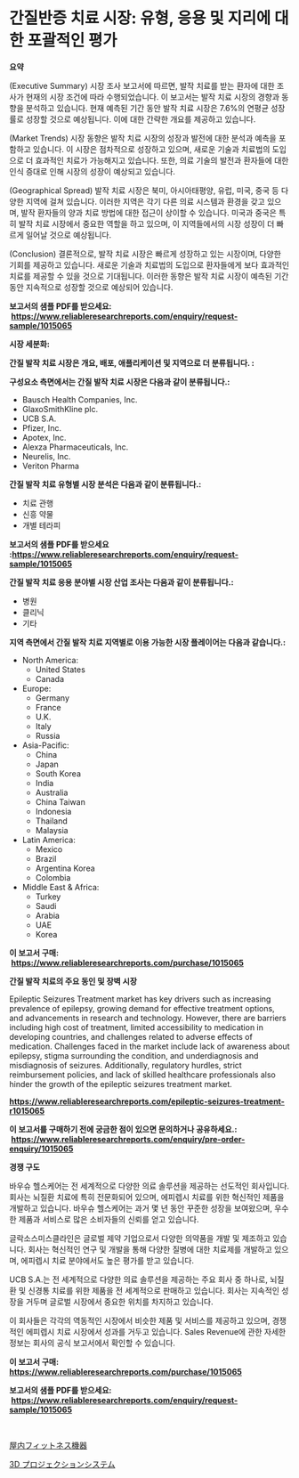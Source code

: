 <p><h1>간질반증 치료 시장: 유형, 응용 및 지리에 대한 포괄적인 평가</h1></p><p><strong>요약</strong></p>
<p><p>(Executive Summary) 시장 조사 보고서에 따르면, 발작 치료를 받는 환자에 대한 조사가 현재의 시장 조건에 따라 수행되었습니다. 이 보고서는 발작 치료 시장의 경향과 동향을 분석하고 있습니다. 현재 예측된 기간 동안 발작 치료 시장은 7.6%의 연평균 성장률로 성장할 것으로 예상됩니다. 이에 대한 간략한 개요를 제공하고 있습니다.</p><p>(Market Trends) 시장 동향은 발작 치료 시장의 성장과 발전에 대한 분석과 예측을 포함하고 있습니다. 이 시장은 점차적으로 성장하고 있으며, 새로운 기술과 치료법의 도입으로 더 효과적인 치료가 가능해지고 있습니다. 또한, 의료 기술의 발전과 환자들에 대한 인식 증대로 인해 시장의 성장이 예상되고 있습니다.</p><p>(Geographical Spread) 발작 치료 시장은 북미, 아시아태평양, 유럽, 미국, 중국 등 다양한 지역에 걸쳐 있습니다. 이러한 지역은 각기 다른 의료 시스템과 환경을 갖고 있으며, 발작 환자들의 양과 치료 방법에 대한 접근이 상이할 수 있습니다. 미국과 중국은 특히 발작 치료 시장에서 중요한 역할을 하고 있으며, 이 지역들에서의 시장 성장이 더 빠르게 일어날 것으로 예상됩니다.</p><p>(Conclusion) 결론적으로, 발작 치료 시장은 빠르게 성장하고 있는 시장이며, 다양한 기회를 제공하고 있습니다. 새로운 기술과 치료법의 도입으로 환자들에게 보다 효과적인 치료를 제공할 수 있을 것으로 기대됩니다. 이러한 동향은 발작 치료 시장이 예측된 기간 동안 지속적으로 성장할 것으로 예상되어 있습니다.</p></p>
<p><strong>보고서의 샘플 PDF를 받으세요: &nbsp;<a href="https://www.reliableresearchreports.com/enquiry/request-sample/1015065">https://www.reliableresearchreports.com/enquiry/request-sample/1015065</a></strong></p>
<p><strong>시장 세분화:</strong></p>
<p><strong> 간질 발작 치료 시장은 개요, 배포, 애플리케이션 및 지역으로 더 분류됩니다. :</strong></p>
<p><strong>구성요소 측면에서는 간질 발작 치료 시장은 다음과 같이 분류됩니다.:</strong></p>
<p><ul><li>Bausch Health Companies, Inc.</li><li>GlaxoSmithKline plc.</li><li>UCB S.A.</li><li>Pfizer, Inc.</li><li>Apotex, Inc.</li><li>Alexza Pharmaceuticals, Inc.</li><li>Neurelis, Inc.</li><li>Veriton Pharma</li></ul></p>
<p><strong> 간질 발작 치료 유형별 시장 분석은 다음과 같이 분류됩니다.:</strong></p>
<p><ul><li>치료 관행</li><li>신흥 약물</li><li>개별 테라피</li></ul></p>
<p><strong>보고서의 샘플 PDF를 받으세요 :<a href="https://www.reliableresearchreports.com/enquiry/request-sample/1015065">https://www.reliableresearchreports.com/enquiry/request-sample/1015065</a></strong></p>
<p><strong> 간질 발작 치료 응용 분야별 시장 산업 조사는 다음과 같이 분류됩니다.:</strong></p>
<p><ul><li>병원</li><li>클리닉</li><li>기타</li></ul></p>
<p><strong>지역 측면에서 간질 발작 치료 지역별로 이용 가능한 시장 플레이어는 다음과 같습니다.:</strong></p>
<p><ul>
    <li>
        North America:
        <ul>
            <li>United States</li>
            <li>Canada</li>
        </ul>
    </li>
    <li>
        Europe:
        <ul>
            <li>Germany</li>
            <li>France</li>
            <li>U.K.</li>
            <li>Italy</li>
            <li>Russia</li>
        </ul>
    </li>
    <li>
        Asia-Pacific:
        <ul>
            <li>China</li>
            <li>Japan</li>
            <li>South Korea</li>
            <li>India</li>
            <li>Australia</li>
            <li>China Taiwan</li>
            <li>Indonesia</li>
            <li>Thailand</li>
            <li>Malaysia</li>
        </ul>
    </li>
    <li>
        Latin America:
        <ul>
            <li>Mexico</li>
            <li>Brazil</li>
            <li>Argentina Korea</li>
            <li>Colombia</li>
        </ul>
    </li>
    <li>
        Middle East & Africa:
        <ul>
            <li>Turkey</li>
            <li>Saudi</li>
            <li>Arabia</li>
            <li>UAE</li>
            <li>Korea</li>
        </ul>
    </li>
    </ul></p>
<p><strong>이 보고서 구매: &nbsp;<a href="https://www.reliableresearchreports.com/purchase/1015065">https://www.reliableresearchreports.com/purchase/1015065</a></strong></p>
<p><strong>간질 발작 치료의 주요 동인 및 장벽 시장</strong></p>
<p><p>Epileptic Seizures Treatment market has key drivers such as increasing prevalence of epilepsy, growing demand for effective treatment options, and advancements in research and technology. However, there are barriers including high cost of treatment, limited accessibility to medication in developing countries, and challenges related to adverse effects of medication. Challenges faced in the market include lack of awareness about epilepsy, stigma surrounding the condition, and underdiagnosis and misdiagnosis of seizures. Additionally, regulatory hurdles, strict reimbursement policies, and lack of skilled healthcare professionals also hinder the growth of the epileptic seizures treatment market.</p></p>
<p><strong><a href="https://www.reliableresearchreports.com/epileptic-seizures-treatment-r1015065">https://www.reliableresearchreports.com/epileptic-seizures-treatment-r1015065</a></strong></p>
<p><strong>이 보고서를 구매하기 전에 궁금한 점이 있으면 문의하거나 공유하세요.: &nbsp;<a href="https://www.reliableresearchreports.com/enquiry/pre-order-enquiry/1015065">https://www.reliableresearchreports.com/enquiry/pre-order-enquiry/1015065</a></strong></p>
<p><strong>경쟁 구도</strong></p>
<p><p>바우슈 헬스케어는 전 세계적으로 다양한 의료 솔루션을 제공하는 선도적인 회사입니다. 회사는 뇌질환 치료에 특히 전문화되어 있으며, 에피렙시 치료를 위한 혁신적인 제품을 개발하고 있습니다. 바우슈 헬스케어는 과거 몇 년 동안 꾸준한 성장을 보여왔으며, 우수한 제품과 서비스로 많은 소비자들의 신뢰를 얻고 있습니다. </p><p>글락소스미스클라인은 글로벌 제약 기업으로서 다양한 의약품을 개발 및 제조하고 있습니다. 회사는 혁신적인 연구 및 개발을 통해 다양한 질병에 대한 치료제를 개발하고 있으며, 에피렙시 치료 분야에서도 높은 평가를 받고 있습니다. </p><p>UCB S.A.는 전 세계적으로 다양한 의료 솔루션을 제공하는 주요 회사 중 하나로, 뇌질환 및 신경통 치료를 위한 제품을 전 세계적으로 판매하고 있습니다. 회사는 지속적인 성장을 거두며 글로벌 시장에서 중요한 위치를 차지하고 있습니다. </p><p>이 회사들은 각각의 역동적인 시장에서 비슷한 제품 및 서비스를 제공하고 있으며, 경쟁적인 에피렙시 치료 시장에서 성과를 거두고 있습니다. Sales Revenue에 관한 자세한 정보는 회사의 공식 보고서에서 확인할 수 있습니다.</p></p>
<p><strong>이 보고서 구매: &nbsp; <a href="https://www.reliableresearchreports.com/purchase/1015065">https://www.reliableresearchreports.com/purchase/1015065</a></strong></p>
<p><strong>보고서의 샘플 PDF를 받으세요: &nbsp;<a href="https://www.reliableresearchreports.com/enquiry/request-sample/1015065">https://www.reliableresearchreports.com/enquiry/request-sample/1015065</a></strong><strong></strong></p>
<p>&nbsp;</p>
<p><p><a href="https://medium.com/@johneahan44556754/%E5%AE%A4%E5%86%85%E3%83%95%E3%82%A3%E3%83%83%E3%83%88%E3%83%8D%E3%82%B9%E6%A9%9F%E5%99%A8%E5%B8%82%E5%A0%B4%E3%81%AE%E8%A6%8F%E6%A8%A1-cagr-%E3%83%88%E3%83%AC%E3%83%B3%E3%83%89-2024-2030-52ff2ad1eb77">屋内フィットネス機器</a></p><p><a href="https://medium.com/@craigurcottrte8/3d-%E3%83%97%E3%83%AD%E3%82%B8%E3%82%A7%E3%82%AF%E3%82%B7%E3%83%A7%E3%83%B3%E3%82%B7%E3%82%B9%E3%83%86%E3%83%A0%E5%B8%82%E5%A0%B4-2031%E5%B9%B4%E3%81%BE%E3%81%A7%E3%81%AE%E6%88%90%E5%8A%9F%E3%81%99%E3%82%8B%E3%83%93%E3%82%B8%E3%83%8D%E3%82%B9%E6%88%A6%E7%95%A5%E3%81%AE%E9%8D%B5-579f6fe77547">3D プロジェクションシステム</a></p></p>